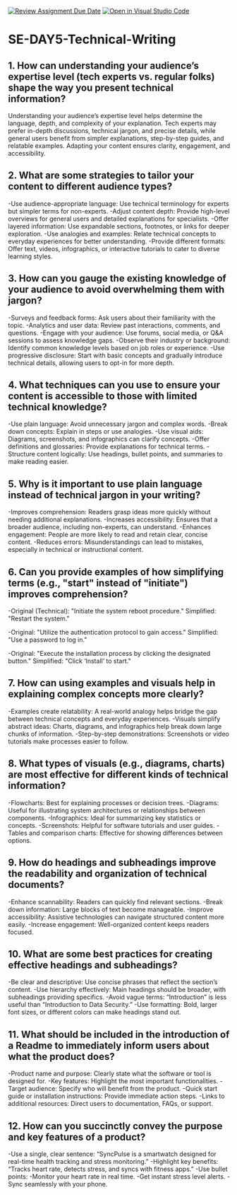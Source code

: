 [![Review Assignment Due Date](https://classroom.github.com/assets/deadline-readme-button-22041afd0340ce965d47ae6ef1cefeee28c7c493a6346c4f15d667ab976d596c.svg)](https://classroom.github.com/a/zsAR-pyY)
[![Open in Visual Studio Code](https://classroom.github.com/assets/open-in-vscode-2e0aaae1b6195c2367325f4f02e2d04e9abb55f0b24a779b69b11b9e10269abc.svg)](https://classroom.github.com/online_ide?assignment_repo_id=18506241&assignment_repo_type=AssignmentRepo)
# SE-DAY5-Technical-Writing
## 1. How can understanding your audience’s expertise level (tech experts vs. regular folks) shape the way you present technical information?
Understanding your audience’s expertise level helps determine the language, depth, and complexity of your explanation. Tech experts may prefer in-depth discussions, technical jargon, and precise details, while general users benefit from simpler explanations, step-by-step guides, and relatable examples. Adapting your content ensures clarity, engagement, and accessibility.

## 2. What are some strategies to tailor your content to different audience types?
-Use audience-appropriate language: Use technical terminology for experts but simpler terms for non-experts.
-Adjust content depth: Provide high-level overviews for general users and detailed explanations for specialists.
-Offer layered information: Use expandable sections, footnotes, or links for deeper exploration.
-Use analogies and examples: Relate technical concepts to everyday experiences for better understanding.
-Provide different formats: Offer text, videos, infographics, or interactive tutorials to cater to diverse learning styles.

## 3. How can you gauge the existing knowledge of your audience to avoid overwhelming them with jargon?
-Surveys and feedback forms: Ask users about their familiarity with the topic.
-Analytics and user data: Review past interactions, comments, and questions.
-Engage with your audience: Use forums, social media, or Q&A sessions to assess knowledge gaps.
-Observe their industry or background: Identify common knowledge levels based on job roles or experience.
-Use progressive disclosure: Start with basic concepts and gradually introduce technical details, allowing users to opt-in for more depth.

## 4. What techniques can you use to ensure your content is accessible to those with limited technical knowledge?
-Use plain language: Avoid unnecessary jargon and complex words.
-Break down concepts: Explain in steps or use analogies.
-Use visual aids: Diagrams, screenshots, and infographics can clarify concepts.
-Offer definitions and glossaries: Provide explanations for technical terms.
-Structure content logically: Use headings, bullet points, and summaries to make reading easier.

## 5. Why is it important to use plain language instead of technical jargon in your writing?
-Improves comprehension: Readers grasp ideas more quickly without needing additional explanations.
-Increases accessibility: Ensures that a broader audience, including non-experts, can understand.
-Enhances engagement: People are more likely to read and retain clear, concise content.
-Reduces errors: Misunderstandings can lead to mistakes, especially in technical or instructional content.

## 6. Can you provide examples of how simplifying terms (e.g., "start" instead of "initiate") improves comprehension?
-Original (Technical): "Initiate the system reboot procedure."
Simplified: "Restart the system."

-Original: "Utilize the authentication protocol to gain access."
Simplified: "Use a password to log in."

-Original: "Execute the installation process by clicking the designated button."
Simplified: "Click ‘Install’ to start."

## 7. How can using examples and visuals help in explaining complex concepts more clearly?
-Examples create relatability: A real-world analogy helps bridge the gap between technical concepts and everyday experiences.
-Visuals simplify abstract ideas: Charts, diagrams, and infographics help break down large chunks of information.
-Step-by-step demonstrations: Screenshots or video tutorials make processes easier to follow.

## 8. What types of visuals (e.g., diagrams, charts) are most effective for different kinds of technical information?
-Flowcharts: Best for explaining processes or decision trees.
-Diagrams: Useful for illustrating system architectures or relationships between components.
-Infographics: Ideal for summarizing key statistics or concepts.
-Screenshots: Helpful for software tutorials and user guides.
-Tables and comparison charts: Effective for showing differences between options.

## 9. How do headings and subheadings improve the readability and organization of technical documents?
-Enhance scannability: Readers can quickly find relevant sections.
-Break down information: Large blocks of text become manageable.
-Improve accessibility: Assistive technologies can navigate structured content more easily.
-Increase engagement: Well-organized content keeps readers focused.

## 10. What are some best practices for creating effective headings and subheadings?
-Be clear and descriptive: Use concise phrases that reflect the section’s content.
-Use hierarchy effectively: Main headings should be broader, with subheadings providing specifics.
-Avoid vague terms: “Introduction” is less useful than “Introduction to Data Security.”
-Use formatting: Bold, larger font sizes, or different colors can make headings stand out.

## 11. What should be included in the introduction of a Readme to immediately inform users about what the product does?
-Product name and purpose: Clearly state what the software or tool is designed for.
-Key features: Highlight the most important functionalities.
-Target audience: Specify who will benefit from the product.
-Quick start guide or installation instructions: Provide immediate action steps.
-Links to additional resources: Direct users to documentation, FAQs, or support.

## 12. How can you succinctly convey the purpose and key features of a product?
-Use a single, clear sentence: “SyncPulse is a smartwatch designed for real-time health tracking and stress monitoring.”
-Highlight key benefits: “Tracks heart rate, detects stress, and syncs with fitness apps.”
-Use bullet points:
-Monitor your heart rate in real time.
-Get instant stress level alerts.
-Sync seamlessly with your phone.
